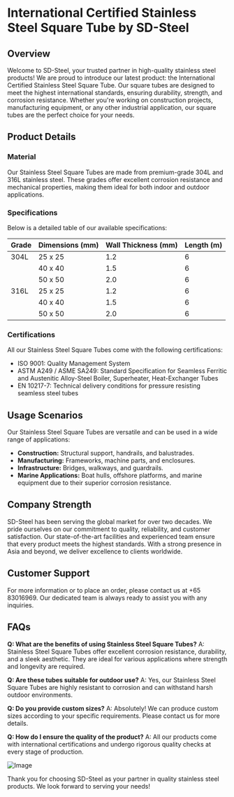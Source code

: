 # International Certified Stainless Steel Square Tube by SD-Steel

## Overview
Welcome to SD-Steel, your trusted partner in high-quality stainless steel products! We are proud to introduce our latest product: the International Certified Stainless Steel Square Tube. Our square tubes are designed to meet the highest international standards, ensuring durability, strength, and corrosion resistance. Whether you're working on construction projects, manufacturing equipment, or any other industrial application, our square tubes are the perfect choice for your needs.

## Product Details
### Material
Our Stainless Steel Square Tubes are made from premium-grade 304L and 316L stainless steel. These grades offer excellent corrosion resistance and mechanical properties, making them ideal for both indoor and outdoor applications.

### Specifications
Below is a detailed table of our available specifications:

| Grade | Dimensions (mm) | Wall Thickness (mm) | Length (m) |
|-------|------------------|---------------------|------------|
| 304L  | 25 x 25          | 1.2                 | 6          |
|       | 40 x 40          | 1.5                 | 6          |
|       | 50 x 50          | 2.0                 | 6          |
| 316L  | 25 x 25          | 1.2                 | 6          |
|       | 40 x 40          | 1.5                 | 6          |
|       | 50 x 50          | 2.0                 | 6          |

### Certifications
All our Stainless Steel Square Tubes come with the following certifications:
- ISO 9001: Quality Management System
- ASTM A249 / ASME SA249: Standard Specification for Seamless Ferritic and Austenitic Alloy-Steel Boiler, Superheater, Heat-Exchanger Tubes
- EN 10217-7: Technical delivery conditions for pressure resisting seamless steel tubes

## Usage Scenarios
Our Stainless Steel Square Tubes are versatile and can be used in a wide range of applications:
- **Construction:** Structural support, handrails, and balustrades.
- **Manufacturing:** Frameworks, machine parts, and enclosures.
- **Infrastructure:** Bridges, walkways, and guardrails.
- **Marine Applications:** Boat hulls, offshore platforms, and marine equipment due to their superior corrosion resistance.

## Company Strength
SD-Steel has been serving the global market for over two decades. We pride ourselves on our commitment to quality, reliability, and customer satisfaction. Our state-of-the-art facilities and experienced team ensure that every product meets the highest standards. With a strong presence in Asia and beyond, we deliver excellence to clients worldwide.

## Customer Support
For more information or to place an order, please contact us at +65 83016969. Our dedicated team is always ready to assist you with any inquiries.

## FAQs
**Q: What are the benefits of using Stainless Steel Square Tubes?**
A: Stainless Steel Square Tubes offer excellent corrosion resistance, durability, and a sleek aesthetic. They are ideal for various applications where strength and longevity are required.

**Q: Are these tubes suitable for outdoor use?**
A: Yes, our Stainless Steel Square Tubes are highly resistant to corrosion and can withstand harsh outdoor environments.

**Q: Do you provide custom sizes?**
A: Absolutely! We can produce custom sizes according to your specific requirements. Please contact us for more details.

**Q: How do I ensure the quality of the product?**
A: All our products come with international certifications and undergo rigorous quality checks at every stage of production.

![Image](https://github.com/user-attachments/assets/2567258e-e124-4816-932d-1809bd27ef0b)

Thank you for choosing SD-Steel as your partner in quality stainless steel products. We look forward to serving your needs!